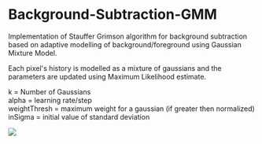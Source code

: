 # Background-Subtraction-GMM

Implementation of Stauffer Grimson algorithm for background subtraction based on adaptive modelling of background/foreground using Gaussian Mixture Model. 

Each pixel's history is modelled as a mixture of gaussians and the parameters are updated using Maximum Likelihood estimate. 

k = Number of Gaussians <br />
alpha = learning rate/step <br />
weightThresh = maximum weight for a gaussian (if greater then normalized)<br />
inSigma = initial value of standard deviation

![](umcp.gif)

